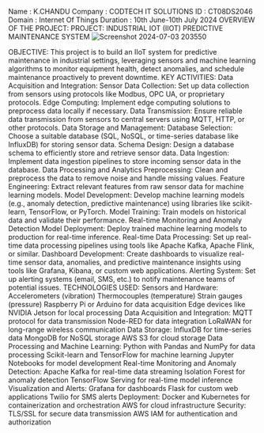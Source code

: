Name : K.CHANDU 
Company : CODTECH IT SOLUTIONS 
ID : CT08DS2046 
Domain : Internet Of Things 
Duration : 10th June-10th July 2024 
OVERVIEW OF THE PROJECT: 
PROJECT: INDUSTRIAL IOT (IIOT) PREDICTIVE MAINTENANCE SYSTEM
![Screenshot 2024-07-03 203550](https://github.com/chandukrishnappa/CODTECH-Task-2/assets/145578247/0cede592-5790-4d91-a3b7-59c2b8c9faac)

OBJECTIVE: This project is to build an IIoT system for predictive maintenance in industrial settings, leveraging sensors and machine learning algorithms to monitor equipment health, detect anomalies, and schedule maintenance proactively to prevent downtime. KEY ACTIVITIES: Data Acquisition and Integration: Sensor Data Collection: Set up data collection from sensors using protocols like Modbus, OPC UA, or proprietary protocols. Edge Computing: Implement edge computing solutions to preprocess data locally if necessary. Data Transmission: Ensure reliable data transmission from sensors to central servers using MQTT, HTTP, or other protocols. Data Storage and Management: Database Selection: Choose a suitable database (SQL, NoSQL, or time-series database like InfluxDB) for storing sensor data. Schema Design: Design a database schema to efficiently store and retrieve sensor data. Data Ingestion: Implement data ingestion pipelines to store incoming sensor data in the database. Data Processing and Analytics Preprocessing: Clean and preprocess the data to remove noise and handle missing values. Feature Engineering: Extract relevant features from raw sensor data for machine learning models. Model Development: Develop machine learning models (e.g., anomaly detection, predictive maintenance) using libraries like scikit-learn, TensorFlow, or PyTorch. Model Training: Train models on historical data and validate their performance. Real-time Monitoring and Anomaly Detection Model Deployment: Deploy trained machine learning models to production for real-time inference. Real-time Data Processing: Set up real-time data processing pipelines using tools like Apache Kafka, Apache Flink, or similar. Dashboard Development: Create dashboards to visualize real-time sensor data, anomalies, and predictive maintenance insights using tools like Grafana, Kibana, or custom web applications. Alerting System: Set up alerting systems (email, SMS, etc.) to notify maintenance teams of potential issues. TECHNOLOGIES USED: Sensors and Hardware: Accelerometers (vibration) Thermocouples (temperature) Strain gauges (pressure) Raspberry Pi or Arduino for data acquisition Edge devices like NVIDIA Jetson for local processing Data Acquisition and Integration: MQTT protocol for data transmission Node-RED for data integration LoRaWAN for long-range wireless communication Data Storage: InfluxDB for time-series data MongoDB for NoSQL storage AWS S3 for cloud storage Data Processing and Machine Learning: Python with Pandas and NumPy for data processing Scikit-learn and TensorFlow for machine learning Jupyter Notebooks for model development Real-time Monitoring and Anomaly Detection: Apache Kafka for real-time data streaming Isolation Forest for anomaly detection TensorFlow Serving for real-time model inference Visualization and Alerts: Grafana for dashboards Flask for custom web applications Twilio for SMS alerts Deployment: Docker and Kubernetes for containerization and orchestration AWS for cloud infrastructure Security: TLS/SSL for secure data transmission AWS IAM for authentication and authorization
